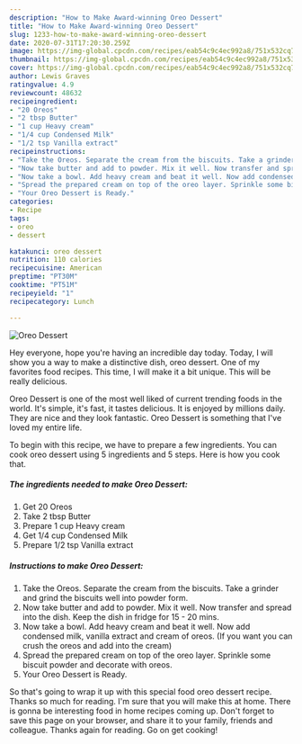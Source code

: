 ```yaml
---
description: "How to Make Award-winning Oreo Dessert"
title: "How to Make Award-winning Oreo Dessert"
slug: 1233-how-to-make-award-winning-oreo-dessert
date: 2020-07-31T17:20:30.259Z
image: https://img-global.cpcdn.com/recipes/eab54c9c4ec992a8/751x532cq70/oreo-dessert-recipe-main-photo.jpg
thumbnail: https://img-global.cpcdn.com/recipes/eab54c9c4ec992a8/751x532cq70/oreo-dessert-recipe-main-photo.jpg
cover: https://img-global.cpcdn.com/recipes/eab54c9c4ec992a8/751x532cq70/oreo-dessert-recipe-main-photo.jpg
author: Lewis Graves
ratingvalue: 4.9
reviewcount: 48632
recipeingredient:
- "20 Oreos"
- "2 tbsp Butter"
- "1 cup Heavy cream"
- "1/4 cup Condensed Milk"
- "1/2 tsp Vanilla extract"
recipeinstructions:
- "Take the Oreos. Separate the cream from the biscuits. Take a grinder and grind the biscuits well into powder form."
- "Now take butter and add to powder. Mix it well. Now transfer and spread into the dish. Keep the dish in fridge for 15 - 20 mins."
- "Now take a bowl. Add heavy cream and beat it well. Now add condensed milk, vanilla extract and cream of oreos. (If you want you can crush the oreos and add into the cream)"
- "Spread the prepared cream on top of the oreo layer. Sprinkle some biscuit powder and decorate with oreos."
- "Your Oreo Dessert is Ready."
categories:
- Recipe
tags:
- oreo
- dessert

katakunci: oreo dessert 
nutrition: 110 calories
recipecuisine: American
preptime: "PT30M"
cooktime: "PT51M"
recipeyield: "1"
recipecategory: Lunch

---
```



![Oreo Dessert](https://img-global.cpcdn.com/recipes/eab54c9c4ec992a8/751x532cq70/oreo-dessert-recipe-main-photo.jpg)

Hey everyone, hope you're having an incredible day today. Today, I will show you a way to make a distinctive dish, oreo dessert. One of my favorites food recipes. This time, I will make it a bit unique. This will be really delicious.



Oreo Dessert is one of the most well liked of current trending foods in the world. It's simple, it's fast, it tastes delicious. It is enjoyed by millions daily. They are nice and they look fantastic. Oreo Dessert is something that I've loved my entire life.


To begin with this recipe, we have to prepare a few ingredients. You can cook oreo dessert using 5 ingredients and 5 steps. Here is how you cook that.

<!--inarticleads1-->

##### The ingredients needed to make Oreo Dessert:

1. Get 20 Oreos
1. Take 2 tbsp Butter
1. Prepare 1 cup Heavy cream
1. Get 1/4 cup Condensed Milk
1. Prepare 1/2 tsp Vanilla extract




<!--inarticleads2-->

##### Instructions to make Oreo Dessert:

1. Take the Oreos. Separate the cream from the biscuits. Take a grinder and grind the biscuits well into powder form.
1. Now take butter and add to powder. Mix it well. Now transfer and spread into the dish. Keep the dish in fridge for 15 - 20 mins.
1. Now take a bowl. Add heavy cream and beat it well. Now add condensed milk, vanilla extract and cream of oreos. (If you want you can crush the oreos and add into the cream)
1. Spread the prepared cream on top of the oreo layer. Sprinkle some biscuit powder and decorate with oreos.
1. Your Oreo Dessert is Ready.




So that's going to wrap it up with this special food oreo dessert recipe. Thanks so much for reading. I'm sure that you will make this at home. There is gonna be interesting food in home recipes coming up. Don't forget to save this page on your browser, and share it to your family, friends and colleague. Thanks again for reading. Go on get cooking!

